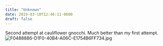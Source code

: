 ```yaml
---
title: "Unknown"
date: 2019-03-10T12:46:11-0600
draft: false
---
```


Second attempt at cauliflower gnocchi. Much better than my first attempt. ![F0488886-D1F0-40B4-A06C-E1754B6FF734.jpg](http://ianwhitney.micro.blog/uploads/2019/df2a72aadc.jpg)
